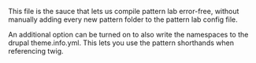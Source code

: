 This file is the sauce that lets us compile pattern lab error-free, without manually adding every new pattern folder 
to the pattern lab config file.

An additional option can be turned on to also write the namespaces to the drupal theme.info.yml. This lets you use the pattern shorthands when referencing twig.